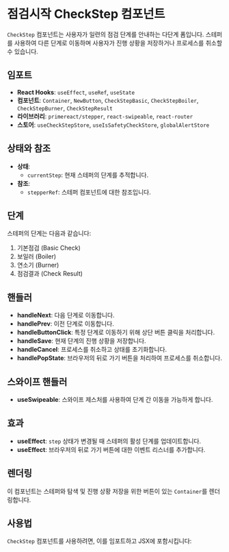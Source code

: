 # 점검시작 CheckStep 컴포넌트

`CheckStep` 컴포넌트는 사용자가 일련의 점검 단계를 안내하는 다단계 폼입니다. 스테퍼를 사용하여 다른 단계로 이동하며 사용자가 진행 상황을 저장하거나 프로세스를 취소할 수 있습니다.

## 임포트

- **React Hooks**: `useEffect`, `useRef`, `useState`
- **컴포넌트**: `Container`, `NewButton`, `CheckStepBasic`, `CheckStepBoiler`, `CheckStepBurner`, `CheckStepResult`
- **라이브러리**: `primereact/stepper`, `react-swipeable`, `react-router`
- **스토어**: `useCheckStepStore`, `useIsSafetyCheckStore`, `globalAlertStore`

## 상태와 참조

- **상태**:
  - `currentStep`: 현재 스테퍼의 단계를 추적합니다.
- **참조**:
  - `stepperRef`: 스테퍼 컴포넌트에 대한 참조입니다.

## 단계

스테퍼의 단계는 다음과 같습니다:

1. 기본점검 (Basic Check)
2. 보일러 (Boiler)
3. 연소기 (Burner)
4. 점검결과 (Check Result)

## 핸들러

- **handleNext**: 다음 단계로 이동합니다.
- **handlePrev**: 이전 단계로 이동합니다.
- **handleButtonClick**: 특정 단계로 이동하기 위해 상단 버튼 클릭을 처리합니다.
- **handleSave**: 현재 단계의 진행 상황을 저장합니다.
- **handleCancel**: 프로세스를 취소하고 상태를 초기화합니다.
- **handlePopState**: 브라우저의 뒤로 가기 버튼을 처리하여 프로세스를 취소합니다.

## 스와이프 핸들러

- **useSwipeable**: 스와이프 제스처를 사용하여 단계 간 이동을 가능하게 합니다.

## 효과

- **useEffect**: `step` 상태가 변경될 때 스테퍼의 활성 단계를 업데이트합니다.
- **useEffect**: 브라우저의 뒤로 가기 버튼에 대한 이벤트 리스너를 추가합니다.

## 렌더링

이 컴포넌트는 스테퍼와 탐색 및 진행 상황 저장을 위한 버튼이 있는 `Container`를 렌더링합니다.

## 사용법

`CheckStep` 컴포넌트를 사용하려면, 이를 임포트하고 JSX에 포함시킵니다:
